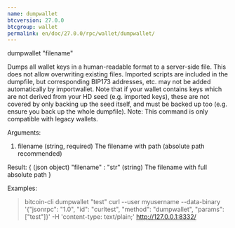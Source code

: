 ```yaml
---
name: dumpwallet
btcversion: 27.0.0
btcgroup: wallet
permalink: en/doc/27.0.0/rpc/wallet/dumpwallet/
---
```


dumpwallet "filename"

Dumps all wallet keys in a human-readable format to a server-side file. This does not allow overwriting existing files.
Imported scripts are included in the dumpfile, but corresponding BIP173 addresses, etc. may not be added automatically by importwallet.
Note that if your wallet contains keys which are not derived from your HD seed (e.g. imported keys), these are not covered by
only backing up the seed itself, and must be backed up too (e.g. ensure you back up the whole dumpfile).
Note: This command is only compatible with legacy wallets.

Arguments:
1. filename    (string, required) The filename with path (absolute path recommended)

Result:
{                        (json object)
  "filename" : "str"     (string) The filename with full absolute path
}

Examples:
> bitcoin-cli dumpwallet "test"
> curl --user myusername --data-binary '{"jsonrpc": "1.0", "id": "curltest", "method": "dumpwallet", "params": ["test"]}' -H 'content-type: text/plain;' http://127.0.0.1:8332/


